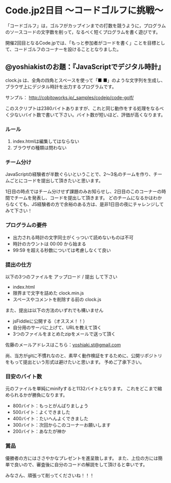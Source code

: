 # Code.jp2日目 〜コードゴルフに挑戦〜

「コードゴルフ」は，ゴルフがカップインまでの打数を競うように，プログラムのソースコードの文字数を削って，なるべく短くプログラムを書く遊びです。

開催2回目となるCode.jpでは、「もっと参加者がコードを書く」ことを目標として、コードゴルフのコーナーを設けることとなりました。




## @yoshiakistのお題：『JavaScriptでデジタル時計』

clock.js は、全角の四角とスペースを使って「■ ■」のような文字列を生成し、ブラウザ上にデジタル時計を出力するプログラムです。

サンプル： http://cobitoworks.jp/_samples/codejp/code-golf/

このスクリプトは2380バイトありますが、これと同じ動作をする処理をなるべく少ないバイト数で書いて下さい。バイト数が短いほど、評価が高くなります。




### ルール
1. index.htmlは編集してはならない
2. ブラウザの種類は問わない

### チーム分け
JavaScriptの経験者が半数ぐらいということで、2〜3名のチームを作り、チームごとにコードを提出して頂きたいと思います。

1日目の時点ではチーム分けせず課題のみお知らせし、2日目のこのコーナーの時間でチームを発表し、コードを提出して頂きます。
どのチームになるかはわからなくても、JS経験者の方で余裕のある方は、是非1日目の夜にチャレンジしてみて下さい！

### プログラムの要件
* 出力される時計の文字同士がくっついて読めないものは不可
* 時計のカウントは 00:00 から始まる
* 99:59 を超える秒数については考慮しなくて良い


### 提出の仕方
以下の3つのファイルを アップロード / 提出 して下さい
* index.html
* 限界まで文字を詰めた clock.min.js
* スペースやコメントを削除する前の clock.js

また、提出は以下の方法のいずれでも構いません
* jsFiddleに公開する（オススメ！！）
* 自分用のサーバに上げて、URLを教えて頂く
* 3つのファイルをまとめたzipをメールで送って頂く

佐藤のメールアドレスはこちら：yoshiaki.st@gmail.com

尚、当方がgitに不慣れなのと、素早く動作検証をするために、公開リポジトリをもって提出という形式は避けたいと思います。
予めご了承下さい。


### 目安のバイト数
元のファイルを単純にminifyすると1132バイトとなります。
これをどこまで縮められるかが勝負になります。

* 800バイト：もっとがんばりましょう
* 500バイト：よくできました
* 400バイト：たいへんよくできました
* 300バイト：次回からこのコーナーお願いします
* 200バイト：あなたが神か


### 賞品
優勝者の方にはささやかなプレゼントを進呈致します。
また、上位の方には簡単で良いので、審査後に自分のコードの解説をして頂けると幸いです。

みなさん、頑張って削ってくださいね！！！

